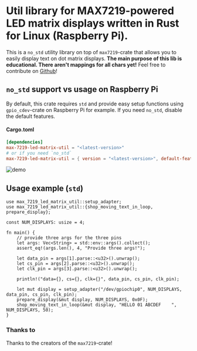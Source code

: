 # Util library for MAX7219-powered LED matrix displays written in Rust for Linux (Raspberry Pi).

This is a `no_std` utility library on top of `max7219`-crate that allows you to easily display
text on dot matrix displays. **The main purpose of this lib is educational. There aren't mappings for all chars yet!** 
Feel free to contribute on [Github](https://github.com/phip1611/max-7219-led-matrix-util)!

## `no_std` support vs usage on Raspberry Pi
By default, this crate requires `std` and provide easy setup functions using `gpio_cdev`-crate on Raspberry Pi for example.
If you need `no_std`, disable the default features.
#### Cargo.toml
```toml
[dependencies]
max-7219-led-matrix-util = "<latest-version>"
# or if you need `no_std`
max-7219-led-matrix-util = { version = "<latest-version>", default-features = false }
```

![demo](demo.gif)

## Usage example (`std`)
```
use max_7219_led_matrix_util::setup_adapter;
use max_7219_led_matrix_util::{shop_moving_text_in_loop, prepare_display};

const NUM_DISPLAYS: usize = 4;

fn main() {
    // provide three args for the three pins
    let args: Vec<String> = std::env::args().collect();
    assert_eq!(args.len(), 4, "Provide three args!");

    let data_pin = args[1].parse::<u32>().unwrap();
    let cs_pin = args[2].parse::<u32>().unwrap();
    let clk_pin = args[3].parse::<u32>().unwrap();

    println!("data={}, cs={}, clk={}", data_pin, cs_pin, clk_pin);

    let mut display = setup_adapter("/dev/gpiochip0", NUM_DISPLAYS, data_pin, cs_pin, clk_pin);
    prepare_display(&mut display, NUM_DISPLAYS, 0x0F);
    shop_moving_text_in_loop(&mut display, "HELLO 01 ABCDEF    ", NUM_DISPLAYS, 50);
}
```


### Thanks to
Thanks to the creators of the `max7219`-crate!
